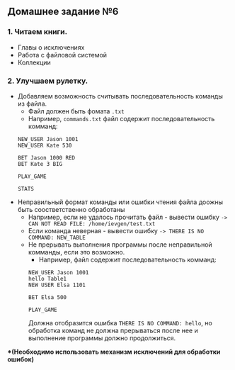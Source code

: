 ## Домашнее задание №6

### 1. Читаем книги.
 * Главы о исключениях
 * Работа с файловой системой
 * Коллекции

### 2. Улучшаем рулетку.
 * Добавляем возможность считывать последовательность команды из файла.
   + Файл должен быть фомата ``.txt``
   + Например, ``commands.txt`` файл содержит последовательность комманд:
    ```
    NEW_USER Jason 1001
    NEW_USER Kate 530

    BET Jason 1000 RED
    BET Kate 3 BIG

    PLAY_GAME

    STATS
    ```
 * Неправильный формат команды или ошибки чтения файла доожны быть соостветственно обработаны
   + Например, если не удалось прочитать файл - вывести ошибку ``-> CAN NOT READ FILE: /home/ievgen/test.txt``
   + Если команда неверная - вывести ошибку ``-> THERE IS NO COMMAND: NEW_TABLE``
   + Не прерывать выполнения программы после неправильной комманды, если это возможно.
     - Например, файл содержит последовательность комманд:
     ```
     NEW_USER Jason 1001
     hello Table1
     NEW USER Elsa 1101

     BET Elsa 500

     PLAY_GAME
     ```
        Должна отобразится ошибка ``THERE IS NO COMMAND: hello``, но обработка команд не должна прерываться после нее
        и выполнение программы должно продолжиться.

**\*(Необходимо использовать механизм исключений для обработки ошибок)**

